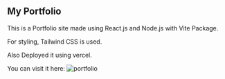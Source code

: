 ## My Portfolio 

This is a Portfolio site made using React.js and Node.js with Vite Package.

For styling, Tailwind CSS is used.

Also Deployed it using vercel.

You can visit it here:  ![portfolio](https://portfolio-brown-ten-49.vercel.app/)
